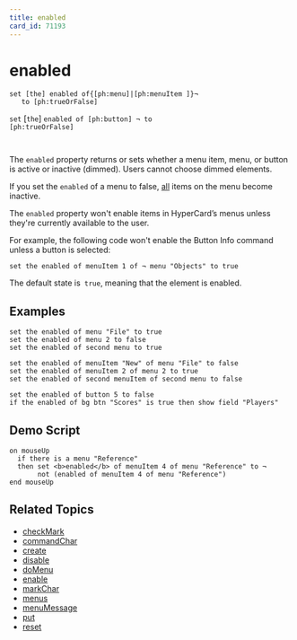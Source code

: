 ```yaml
---
title: enabled
card_id: 71193
---
```


# enabled

```
set [the] enabled of{[ph:menu]|[ph:menuItem ]}¬
   to [ph:trueOrFalse]
```

`set` [`the`] <code>enabled of [ph:button] ¬     to [ph:trueOrFalse]

</code>The `enabled` property returns or sets whether a menu item, menu, or button is active or inactive (dimmed). Users cannot choose dimmed elements.   

If you set the `enabled` of a menu to false, <u>all</u> items on the menu become inactive. 

The `enabled` property won't enable items in HyperCard’s menus unless they're currently available to the user. 

For example, the following code won't enable the Button Info command unless a button is selected:

```
set the enabled of menuItem 1 of ¬ menu "Objects" to true
```

The default state is` true`, meaning that the element is enabled. 


## Examples

```
set the enabled of menu "File" to true
set the enabled of menu 2 to false
set the enabled of second menu to true

set the enabled of menuItem "New" of menu "File" to false
set the enabled of menuItem 2 of menu 2 to true
set the enabled of second menuItem of second menu to false

set the enabled of button 5 to false
if the enabled of bg btn "Scores" is true then show field "Players"
```

## Demo Script

```
on mouseUp
  if there is a menu "Reference"
  then set <b>enabled</b> of menuItem 4 of menu "Reference" to ¬
       not (enabled of menuItem 4 of menu "Reference")
end mouseUp
```

## Related Topics

* [checkMark](/HyperTalkReference/properties/checkMark)
* [commandChar](/HyperTalkReference/properties/commandChar)
* [create](/HyperTalkReference/commands/create)
* [disable](/HyperTalkReference/commands/disable)
* [doMenu](/HyperTalkReference/commands/doMenu)
* [enable](/HyperTalkReference/commands/enable)
* [markChar](/HyperTalkReference/properties/markChar)
* [menus](/HyperTalkReference/functions/menus)
* [menuMessage](/HyperTalkReference/properties/menuMessage)
* [put](/HyperTalkReference/commands/put)
* [reset](/HyperTalkReference/commands/reset)
